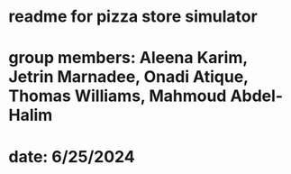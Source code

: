# readme for pizza store simulator
# group members: Aleena Karim, Jetrin Marnadee, Onadi Atique, Thomas Williams, Mahmoud Abdel-Halim
# date: 6/25/2024

